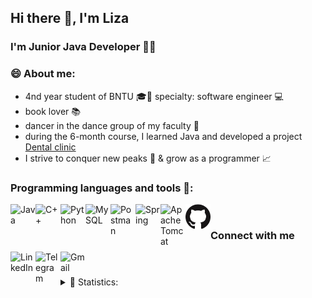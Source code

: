 ## Hi there 👋, I'm Liza

### I'm Junior Java Developer 👩‍💻

### 😄 About me:

- 4nd year student of BNTU 🎓💚 specialty: software engineer 💻
- book lover 📚
- dancer in the dance group of my faculty 🥰
- during the 6-month course, I learned Java and developed a project [Dental clinic][project]
- I strive to conquer new peaks 🗻 & grow as a programmer 📈

### Programming languages and tools 🧰:

<img align="left" alt="Java" width="40px" src="https://img.icons8.com/color/452/java-coffee-cup-logo--v1.png" />
<img align="left" alt="C++" width="40px" src="https://img.icons8.com/external-tal-revivo-color-tal-revivo/452/external-cplusplus-a-general-purpose-descriptive-programming-computer-language-logo-color-tal-revivo.png" />
<img align="left" alt="Python" width="40px" src="https://img.icons8.com/color/452/python--v1.png" />
<img align="left" alt="MySQL" width="40px" src="https://img.icons8.com/external-tal-revivo-shadow-tal-revivo/452/external-mysql-an-open-source-relational-database-management-system-logo-shadow-tal-revivo.png" />
<img align="left" alt="Postman" width="40px" src="https://img.icons8.com/external-tal-revivo-color-tal-revivo/452/external-postman-is-the-only-complete-api-development-environment-logo-color-tal-revivo.png" />
<img align="left" alt="Spring" width="40px" src="https://img.icons8.com/color/452/spring-logo.png" />
<img align="left" alt="Apache Tomcat" width="40px" src="https://img.icons8.com/color/452/tomcat.png" />
<img align="left" alt="GitHub" width="40px" src="https://raw.githubusercontent.com/github/explore/78df643247d429f6cc873026c0622819ad797942/topics/github/github.png" />  

<br />

###
###
### Connect with me
[<img align="left" alt="LinkedIn" width="40px" src="https://img.icons8.com/fluency/452/linkedin.png" />][LinkedIn]
[<img align="left" alt="Telegram" width="40px" src="https://img.icons8.com/color/452/telegram-app--v1.png" />][Telegram]
[<img align="left" alt="Gmail" width="40px" src="https://img.icons8.com/color/452/gmail--v1.png" />][Gmail]

<br />

### 
###

<details>
  <summary>📌 Statistics:</summary>
   <img align="left" alt="codeSTACKr's GitHub Stats" src="https://github-readme-stats.vercel.app/api/top-langs/?username=elizavetadv&langs_count=8&layout=compact" />
    <br />
    <img align="left" alt="codeSTACKr's GitHub Stats" src="https://github-readme-stats.vercel.app/api?username=elizavetadv&show_icons=true" />
</details>

[project]: https://github.com/elizavetadv/Dental_clinic
[LinkedIn]: https://www.linkedin.com/in/elizaveta-d-21665520b/
[Telegram]: https://t.me/lizavetaDavidovich
[Gmail]: https://mailto:lizavetka.davidovich@gmail.com
